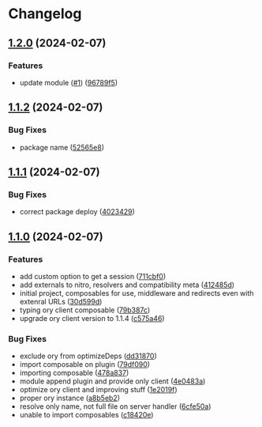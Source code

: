 # Changelog

## [1.2.0](https://github.com/rem-tools/nuxt-ory/compare/nuxt-ory-v1.1.2...nuxt-ory-v1.2.0) (2024-02-07)


### Features

* update module  ([#1](https://github.com/rem-tools/nuxt-ory/issues/1)) ([96789f5](https://github.com/rem-tools/nuxt-ory/commit/96789f5b084bfa25af83cf2fea93d45d027c06e6))

## [1.1.2](https://github.com/rem-tools/nuxt-ory/compare/nuxt-ory-v1.1.1...nuxt-ory-v1.1.2) (2024-02-07)


### Bug Fixes

* package name ([52565e8](https://github.com/rem-tools/nuxt-ory/commit/52565e8c6fcab3281459a19a9aff325e845e076a))

## [1.1.1](https://github.com/rem-tools/nuxt-ory/compare/nuxt-ory-v1.1.0...nuxt-ory-v1.1.1) (2024-02-07)


### Bug Fixes

* correct package deploy ([4023429](https://github.com/rem-tools/nuxt-ory/commit/402342954bacbe85bae1865bb540de23580d71c7))

## [1.1.0](https://github.com/rem-tools/nuxt-ory/compare/nuxt-ory-v1.0.0...nuxt-ory-v1.1.0) (2024-02-07)


### Features

* add custom option to get a session ([711cbf0](https://github.com/rem-tools/nuxt-ory/commit/711cbf08d36c1210b7decd8739fcfdc5e3094836))
* add externals to nitro, resolvers and compatibility meta ([412485d](https://github.com/rem-tools/nuxt-ory/commit/412485dc0ee6c34d38b1c189703326ba03a71494))
* initial project, composables for use, middleware and redirects even with extenral URLs ([30d599d](https://github.com/rem-tools/nuxt-ory/commit/30d599d5ae1e4e7463ccd9e23949604746821581))
* typing ory client composable ([79b387c](https://github.com/rem-tools/nuxt-ory/commit/79b387c531c54a0c176adeed36ff23c6c7867d3b))
* upgrade ory client version to 1.1.4 ([c575a46](https://github.com/rem-tools/nuxt-ory/commit/c575a4698bc3a43dbc28be30d9382c46f83d0e53))


### Bug Fixes

* exclude ory from optimizeDeps ([dd31870](https://github.com/rem-tools/nuxt-ory/commit/dd31870f3e7e4ddabefb4b2385dda95dc661ff87))
* import composable on plugin ([79df090](https://github.com/rem-tools/nuxt-ory/commit/79df090c110109b93ad4c09df71f84dd92e0cfb7))
* importing composable ([478a837](https://github.com/rem-tools/nuxt-ory/commit/478a8379f4857e98698eab43a412b9062d4ecb9c))
* module append plugin and provide only client ([4e0483a](https://github.com/rem-tools/nuxt-ory/commit/4e0483acff36578b83b54253e885a2f6e30b374b))
* optimize ory client and improving stuff ([1e2019f](https://github.com/rem-tools/nuxt-ory/commit/1e2019fd997544703cdd7ab1cb03a33387a1fca2))
* proper ory instance ([a8b5eb2](https://github.com/rem-tools/nuxt-ory/commit/a8b5eb2e8075d6dc4df0f7132ea1467d30eb9f68))
* resolve only name, not full file on server handler ([6cfe50a](https://github.com/rem-tools/nuxt-ory/commit/6cfe50abb8afe476d3d32bd45fb8587243e48f9d))
* unable to import composables ([c18420e](https://github.com/rem-tools/nuxt-ory/commit/c18420eca4ddcbd9d72d976d536e69184714617a))
